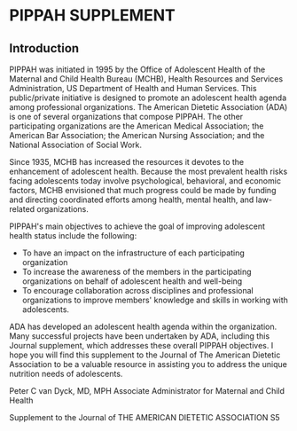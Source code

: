 # PIPPAH SUPPLEMENT

## Introduction

PIPPAH was initiated in 1995 by the Office of Adolescent Health of the Maternal and Child Health Bureau (MCHB), Health Resources and Services Administration, US Department of Health and Human Services. This public/private initiative is designed to promote an adolescent health agenda among professional organizations. The American Dietetic Association (ADA) is one of several organizations that compose PIPPAH. The other participating organizations are the American Medical Association; the American Bar Association; the American Nursing Association; and the National Association of Social Work.

Since 1935, MCHB has increased the resources it devotes to the enhancement of adolescent health. Because the most prevalent health risks facing adolescents today involve psychological, behavioral, and economic factors, MCHB envisioned that much progress could be made by funding and directing coordinated efforts among health, mental health, and law-related organizations.

PIPPAH's main objectives to achieve the goal of improving adolescent health status include the following:
- To have an impact on the infrastructure of each participating organization
- To increase the awareness of the members in the participating organizations on behalf of adolescent health and well-being
- To encourage collaboration across disciplines and professional organizations to improve members' knowledge and skills in working with adolescents.

ADA has developed an adolescent health agenda within the organization. Many successful projects have been undertaken by ADA, including this Journal supplement, which addresses these overall PIPPAH objectives. I hope you will find this supplement to the Journal of The American Dietetic Association to be a valuable resource in assisting you to address the unique nutrition needs of adolescents.

Peter C van Dyck, MD, MPH
Associate Administrator for Maternal and Child Health

Supplement to the Journal of THE AMERICAN DIETETIC ASSOCIATION S5 